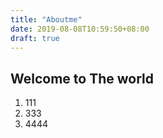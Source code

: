 ```yaml
---
title: "Aboutme"
date: 2019-08-08T10:59:50+08:00
draft: true
---
```


## Welcome to The world

1. 111
2. 333
3. 4444